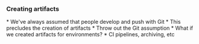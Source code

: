 ### Creating artifacts

<aside class="notes">
  * We've always assumed that people develop and push with Git
  * This precludes the creation of artifacts
  * Throw out the Git assumption
    * What if we created artifacts for environments?
    * CI pipelines, archiving, etc
</aside>
